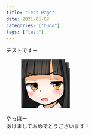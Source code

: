 ```yaml
---
title: "Test Page"
date: 2021-01-02
categories: ["hugo"]
tags: ["test"]
---
```


テストですー
<div class="yswpsb-container yswpsb-type-l">
   <div class="yswpsb-icon">
       <figure class="yswpsb-image">
           <img src="./profile.png" alt="">
       </figure>
       <div class="yswpsb-name"> </div>
   </div>
   <div class="yswpsb-content">
       <div class="yswpsb-balloon">やっほー</div>
   </div>
</div>
あけましておめでとうございます！

